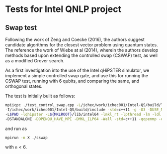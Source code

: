 # Tests for Intel QNLP project

## Swap test
Following the work of Zeng and Coecke (2016), the authors suggest candidate algorithms for the closest vector problem using quantum states.
The reference the work of Wiebe at al (2014), wherein the authors develop methods based upon extending the controlled swap (CSWAP) test, as well as
a modified Grover search.

As a first investigation into the use of the Intel qHiPSTER simulator, we implement a simple controlled swap gate, and use this for running
the CSWAP test, running with 6 qubits, and comparing the same, and orthogonal states.

The test is initially built as follows:
```bash
mpiicpc ./test_control_swap.cpp -L/ichec/work/ichec001/Intel-QS/build/lib/intel64 \
-I/ichec/work/ichec001/Intel-QS/build/include -std=c++11 -g -O3 -DUSE_MM_MALLOC \ 
-L$PWD -lqhipster -L${MKLROOT}/lib/intel64 -lmkl_rt -lpthread -lm -ldl \
-DSTANDALONE -DOPENQU_HAVE_MPI -DMKL_ILP64 -Wall -std=c++11 -qopenmp -o cswap
```
 and run as 
 ```bash
 mpirun -n X ./cswap
 ```
 with `n`$\lt 6$.
